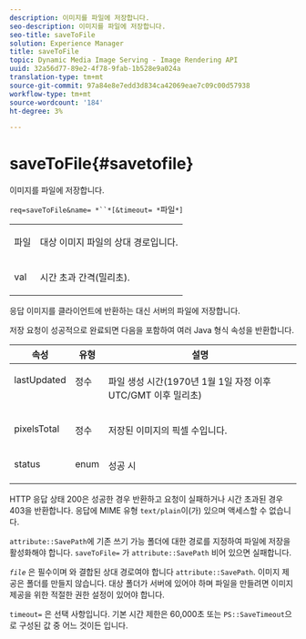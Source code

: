```yaml
---
description: 이미지를 파일에 저장합니다.
seo-description: 이미지를 파일에 저장합니다.
seo-title: saveToFile
solution: Experience Manager
title: saveToFile
topic: Dynamic Media Image Serving - Image Rendering API
uuid: 32a56d77-89e2-4f78-9fab-1b528e9a024a
translation-type: tm+mt
source-git-commit: 97a84e8e7edd3d834ca42069eae7c09c00d57938
workflow-type: tm+mt
source-wordcount: '184'
ht-degree: 3%

---
```



# saveToFile{#savetofile}

이미지를 파일에 저장합니다.

`req=saveToFile&name= *``*[&timeout= *`파일`*]`

<table id="simpletable_5674FD9655FE4CDDB0E5DC8655890A66"> 
 <tr class="strow"> 
  <td class="stentry"> <p><span class="varname"> 파일</span> </p> </td> 
  <td class="stentry"> <p>대상 이미지 파일의 상대 경로입니다. </p></td> 
 </tr> 
 <tr class="strow"> 
  <td class="stentry"> <p><span class="varname"> val</span> </p></td> 
  <td class="stentry"> <p>시간 초과 간격(밀리초). </p></td> 
 </tr> 
</table>

응답 이미지를 클라이언트에 반환하는 대신 서버의 파일에 저장합니다.

저장 요청이 성공적으로 완료되면 다음을 포함하여 여러 Java 형식 속성을 반환합니다.

<table id="table_8BA8F75A0B7241BAB9B4359F97C21137"> 
 <thead> 
  <tr> 
   <th class="entry"> <b> 속성</b> </th> 
   <th class="entry"> <b> 유형</b> </th> 
   <th class="entry"> <b> 설명</b> </th> 
  </tr> 
 </thead>
 <tbody> 
  <tr valign="top"> 
   <td> <p> <span class="codeph"> lastUpdated</span> </p> </td> 
   <td> <p> 정수 </p> </td> 
   <td> <p>파일 생성 시간(1970년 1월 1일 자정 이후 UTC/GMT 이후 밀리초) </p> </td> 
  </tr> 
  <tr valign="top"> 
   <td> <p> <span class="codeph"> pixelsTotal</span> </p> </td> 
   <td> <p> 정수 </p> </td> 
   <td> <p> 저장된 이미지의 픽셀 수입니다. </p> </td> 
  </tr> 
  <tr valign="top"> 
   <td> <p> <span class="codeph"> status</span> </p> </td> 
   <td> <p> enum </p> </td> 
   <td> <p> <span class="codeph"> 성공 </span> 시 </p> </td> 
  </tr> 
 </tbody> 
</table>

HTTP 응답 상태 200은 성공한 경우 반환하고 요청이 실패하거나 시간 초과된 경우 403을 반환합니다. 응답에 MIME 유형 `text/plain`이(가) 있으며 액세스할 수 없습니다.

`attribute::SavePath`에 기존 쓰기 가능 폴더에 대한 경로를 지정하여 파일에 저장을 활성화해야 합니다. `saveToFile=` 가  `attribute::SavePath` 비어 있으면 실패합니다.

*`file`* 은 필수이며 와 결합된 상대 경로여야 합니다 `attribute::SavePath`. 이미지 제공은 폴더를 만들지 않습니다. 대상 폴더가 서버에 있어야 하며 파일을 만들려면 이미지 제공을 위한 적절한 권한 설정이 있어야 합니다.

`timeout=` 은 선택 사항입니다. 기본 시간 제한은 60,000초 또는 `PS::SaveTimeout`으로 구성된 값 중 어느 것이든 입니다.
